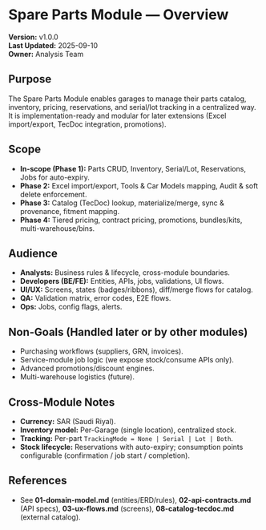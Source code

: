 # Spare Parts Module — Overview
**Version:** v1.0.0  
**Last Updated:** 2025-09-10  
**Owner:** Analysis Team  

## Purpose
The Spare Parts Module enables garages to manage their parts catalog, inventory, pricing, reservations, and serial/lot tracking in a centralized way. It is implementation-ready and modular for later extensions (Excel import/export, TecDoc integration, promotions).

## Scope
- **In-scope (Phase 1):** Parts CRUD, Inventory, Serial/Lot, Reservations, Jobs for auto-expiry.
- **Phase 2:** Excel import/export, Tools & Car Models mapping, Audit & soft delete enforcement.
- **Phase 3:** Catalog (TecDoc) lookup, materialize/merge, sync & provenance, fitment mapping.
- **Phase 4:** Tiered pricing, contract pricing, promotions, bundles/kits, multi-warehouse/bins.

## Audience
- **Analysts:** Business rules & lifecycle, cross-module boundaries.
- **Developers (BE/FE):** Entities, APIs, jobs, validations, UI flows.
- **UI/UX:** Screens, states (badges/ribbons), diff/merge flows for catalog.
- **QA:** Validation matrix, error codes, E2E flows.
- **Ops:** Jobs, config flags, alerts.

## Non-Goals (Handled later or by other modules)
- Purchasing workflows (suppliers, GRN, invoices).
- Service-module job logic (we expose stock/consume APIs only).
- Advanced promotions/discount engines.
- Multi-warehouse logistics (future).

## Cross-Module Notes
- **Currency:** SAR (Saudi Riyal).
- **Inventory model:** Per-Garage (single location), centralized stock.
- **Tracking:** Per-part `TrackingMode = None | Serial | Lot | Both`.
- **Stock lifecycle:** Reservations with auto-expiry; consumption points configurable (confirmation / job start / completion).

## References
- See **01-domain-model.md** (entities/ERD/rules), **02-api-contracts.md** (API specs), **03-ux-flows.md** (screens), **08-catalog-tecdoc.md** (external catalog).
